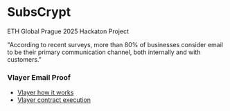 # SubsCrypt
ETH Global Prague 2025 Hackaton Project

"According to recent surveys, more than 80% of businesses consider email to be their primary communication channel, both internally and with customers."


### Vlayer Email Proof
- [Vlayer how it works](https://book.vlayer.xyz/getting-started/how-it-works.html)
- [Vlayer contract execution](https://book.vlayer.xyz/getting-started/how-it-works.html#vlayer-contract-execution)
